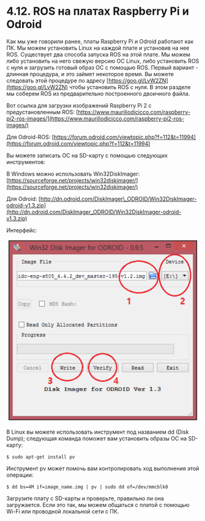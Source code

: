 # 4.12. ROS на платах Raspberry Pi и Odroid

Как мы уже говорили ранее, платы Raspberry Pi и Odroid работают как ПК. Мы можем установить Linux на каждой плате и установив на нее ROS. Существует два способа запуска ROS на этой плате. Мы можем либо установить на него свежую версию ОС Linux, либо установить ROS с нуля и загрузить готовый образ ОС с помощью ROS. Первый вариант - длинная процедура, и это займет некоторое время. Вы можете следовать этой процедуре по адресу [https://goo.gl/LvW2ZN](https://goo.gl/LvW2ZN) чтобы установить ROS с нуля. В этом разделе мы соберем ROS из предварительно построенного двоичного файла.

Вот ссылка для загрузки изображений Raspberry Pi 2 с предустановленным ROS: [https://www.mauriliodicicco.com/raspberry-pi2-ros-images/](https://www.mauriliodicicco.com/raspberry-pi2-ros-images/)

Для Odroid-ROS: [https://forum.odroid.com/viewtopic.php?f=112&t=11994](https://forum.odroid.com/viewtopic.php?f=112&t=11994)

Вы можете записать ОС на SD-карту с помощью следующих инструментов:

В Windows можно использовать Win32DiskImager: [https://sourceforge.net/projects/win32diskimager/](https://sourceforge.net/projects/win32diskimager/)

Для Odroid: [http://dn.odroid.com/DiskImager\_ODROID/Win32DiskImager-odroid-v1.3.zip](http://dn.odroid.com/DiskImager_ODROID/Win32DiskImager-odroid-v1.3.zip)

Интерфейс:

![](../.gitbook/assets/image%20%2822%29.png)

В Linux вы можете использовать инструмент под названием dd \(Disk Dump\); следующая команда поможет вам установить образы ОС на SD-карту:

```text
$ sudo apt-get install pv
```

Инструмент pv может помочь вам контролировать ход выполнения этой операции:

```text
$ dd bs=4M if=image_name.img | pv | sudo dd of=/dev/mmcblk0
```

Загрузите плату с SD-карты и проверьте, правильно ли она загружается. Если это так, мы можем общаться с платой с помощью Wi-Fi или проводной локальной сети с ПК.

